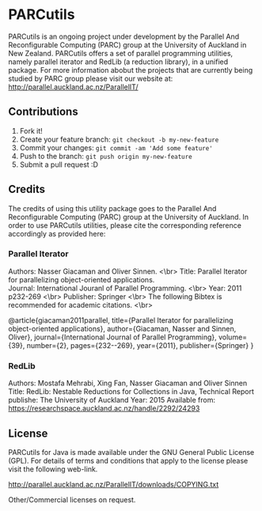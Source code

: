 # PARCutils

PARCutils is an ongoing project under development by the Parallel And Reconfigurable Computing (PARC) group at the University of Auckland in New Zealand. PARCutils offers a set of parallel programming utilities, namely parallel iterator and RedLib (a reduction library), in a unified package.  For more information abobut the projects that are currently being studied by PARC group please visit our website at: http://parallel.auckland.ac.nz/ParallelIT/ 

## Contributions

1. Fork it!
2. Create your feature branch: `git checkout -b my-new-feature`
3. Commit your changes: `git commit -am 'Add some feature'`
4. Push to the branch: `git push origin my-new-feature`
5. Submit a pull request :D

## Credits

The credits of using this utility package goes to the Parallel And Reconfigurable Computing (PARC) group at the University of Auckland. In order to use PARCutils utilities, please cite the corresponding reference accordingly as provided here:

### Parallel Iterator
Authors: Nasser Giacaman and Oliver Sinnen. <\br>
Title: Parallel Iterator for parallelizing object-oriented applications. </br>
Journal: International Jouranl of Parallel Programming. <\br>
Year: 2011 p232-269 <\br>
Publisher: Springer <\br>
The following Bibtex is recommended for academic citations. <\br>

@article{giacaman2011parallel,
  title={Parallel Iterator for parallelizing object-oriented applications},
  author={Giacaman, Nasser and Sinnen, Oliver},
  journal={International Journal of Parallel Programming},
  volume={39},
  number={2},
  pages={232--269},
  year={2011},
  publisher={Springer}
}  

### RedLib
Authors: Mostafa Mehrabi, Xing Fan, Nasser Giacaman and Oliver Sinnen
Title: RedLib: Nestable Reductions for Collections in Java, Technical Report
publishe: The University of Auckland
Year: 2015
Available from: https://researchspace.auckland.ac.nz/handle/2292/24293


## License

PARCutils for Java is made available under the GNU General Public License (GPL). For details of terms and conditions that apply to the license please visit the following web-link. 

http://parallel.auckland.ac.nz/ParallelIT/downloads/COPYING.txt

Other/Commercial licenses on request.